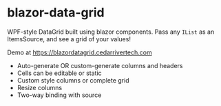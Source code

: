 # blazor-data-grid

WPF-style DataGrid built using blazor components. Pass any `IList` as an ItemsSource, and see a grid of your values!

Demo at https://blazordatagrid.cedarrivertech.com
- Auto-generate OR custom-generate columns and headers
- Cells can be editable or static
- Custom style columns or complete grid
- Resize columns
- Two-way binding with source
